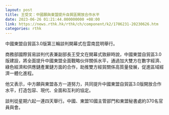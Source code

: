```yaml
---
layout: post
title: 王受文：中國願與東盟提升自貿區開放合作水平
date: 2023-06-26 01:21:44.000000000 +08:00
link: https://news.rthk.hk/rthk/ch/component/k2/1706231-20230626.htm
categories: rthk
---
```


中國東盟自貿區3.0版第三輪談判開幕式在雲南昆明舉行。

商務部國際貿易談判代表兼副部長王受文在開幕式致辭時說，中國東盟自貿區3.0版建設，將全面提升中國東盟全面戰略伙伴關係水平，通過加大雙方在數字經濟、綠色經濟和供應鏈產業鏈方面的合作，助推雙方經貿關係高質量發展，促進區域經濟一體化進程。

他又表示，中方願與東盟各方一道努力，共同提升中國東盟自貿區3.0版開放合作水平，打造包容、現代、全面和互利的協定。

談判從星期六起一連四天舉行。中國、東盟10國主管部門和東盟秘書處約370名官員與會。
